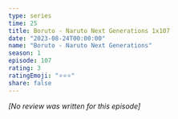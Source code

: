 ```yaml
---
type: series
time: 25
title: Boruto - Naruto Next Generations 1x107
date: "2023-08-24T00:00:00"
name: "Boruto - Naruto Next Generations"
season: 1
episode: 107
rating: 3
ratingEmoji: "⭐️⭐️⭐️"
share: false
---
```


_[No review was written for this episode]_
